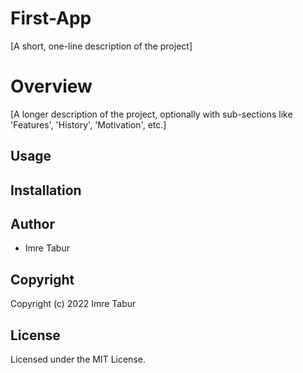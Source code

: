 # First-App

[A short, one-line description of the project]

# Overview

[A longer description of the project, optionally with sub-sections like
'Features', 'History', 'Motivation', etc.]

## Usage

## Installation

## Author

* Imre Tabur

## Copyright

Copyright (c) 2022 Imre Tabur

## License

Licensed under the MIT License.

